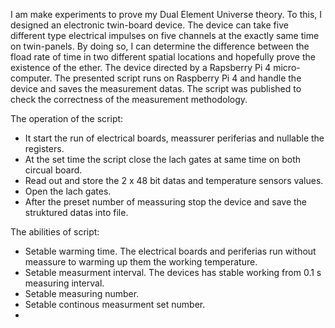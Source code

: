 
I am make experiments to prove my Dual Element Universe theory. To this, I designed an electronic twin-board device. The device can take five different type electrical impulses on five channels at the exactly same time on twin-panels. By doing so, I can determine the difference between the fload rate of time in two different spatial locations and hopefully prove the existence of the ether.
The device directed by a Rapsberry Pi 4 micro-computer. The presented script runs on Raspberry Pi 4 and handle the device and saves the measurement datas.
The script was published to check the correctness of the measurement methodology.

The operation of the script:
 - It start the run of electrical boards, meassurer periferias and nullable the registers.
 - At the set time the script close the lach gates at same time on both circual board.
 - Read out and store the 2 x 48 bit datas and temperature sensors values.
 - Open the lach gates.
 - After the preset number of meassuring stop the device and save the struktured datas into file.

The abilities of script:
 - Setable warming time. The electrical boards and periferias run without meassure to warming up them the working temperature.
 - Setable measurment interval. The devices has stable working from 0.1 s measuring interval.
 - Setable measuring number.
 - Setable continous measurment set number.
 - 
